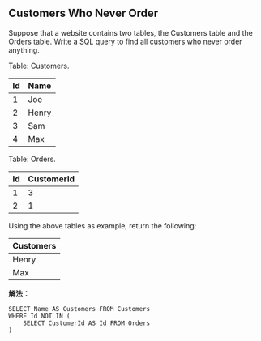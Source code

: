 ## Customers Who Never Order

Suppose that a website contains two tables, the Customers table and the Orders table. Write a SQL query to find all customers who never order anything.

Table: Customers.

|Id|Name|
|:-|:-|
|1|Joe|
|2|Henry|
|3|Sam|
|4|Max|

Table: Orders.

|Id|CustomerId|
|:-|:-|
|1|3|
|2|1|

Using the above tables as example, return the following:

|Customers|
|:-|
|Henry|
|Max|

**解法：**
```mysql
SELECT Name AS Customers FROM Customers 
WHERE Id NOT IN (
    SELECT CustomerId AS Id FROM Orders
)
```